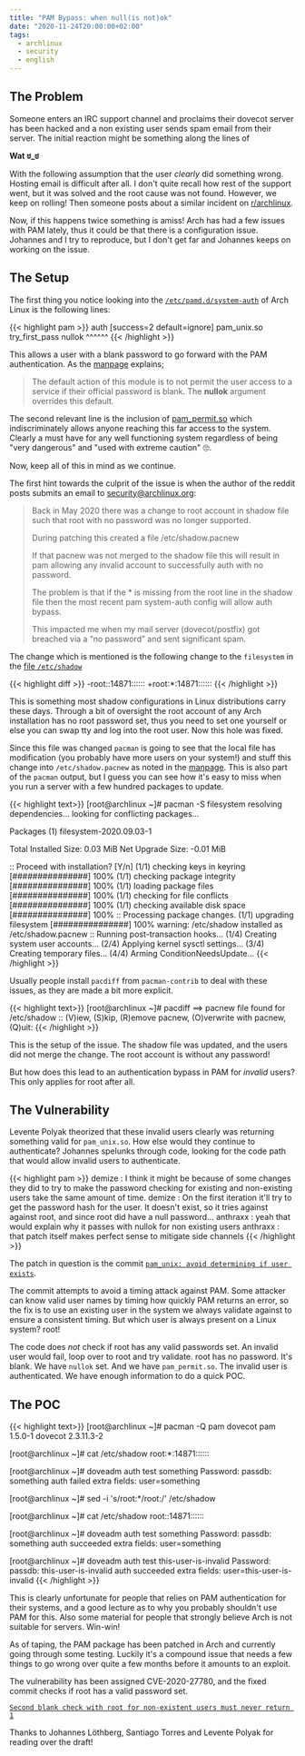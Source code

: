 ```yaml
---
title: "PAM Bypass: when null(is not)ok"
date: "2020-11-24T20:00:00+02:00"
tags:
  - archlinux
  - security
  - english
---
```


## The Problem

Someone enters an IRC support channel and proclaims their dovecot server has
been hacked and a non existing user sends spam email from their server. The
initial reaction might be something along the lines of

**Wat ಠ_ಠ**

With the following assumption that the user *clearly* did something wrong.
Hosting email is difficult after all. I don't quite recall how rest of the
support went, but it was solved and the root cause was not found. However, we
keep on rolling! Then someone posts about a similar incident on [r/archlinux](https://www.reddit.com/r/archlinux/comments/jvh38a/postfix_dovecot_got_hacked/).

Now, if this happens twice something is amiss! Arch has had a few issues with
PAM lately, thus it could be that there is a configuration issue.  Johannes and
I try to reproduce, but I don't get far and Johannes keeps on working on the
issue.


## The Setup

The first thing you notice looking into the [`/etc/pamd.d/system-auth`](https://github.com/archlinux/svntogit-packages/blob/packages/pambase/trunk/system-auth)
of Arch Linux is the following lines:

{{< highlight pam >}}
auth  [success=2 default=ignore]  pam_unix.so   try_first_pass nullok
							       ^^^^^^
{{< /highlight >}}

This allows a user with a blank password to go forward with the PAM
authentication. As the [manpage](https://linux.die.net/man/8/pam_unix) explains;

> The default action of this module is to not permit the user access to a service if their official password is blank. The **nullok** argument overrides this default.

The second relevant line is the inclusion of [pam_permit.so](https://linux.die.net/man/8/pam_permit) which indiscriminately
allows anyone reaching this far access to the system. Clearly a must have for
any well functioning system regardless of being "very dangerous" and "used with 
extreme caution" 🙄.

Now, keep all of this in mind as we continue.

The first hint towards the culprit of the issue is when the author of the reddit
posts submits an email to security@archlinux.org:

> Back in May 2020 there was a change to root account in shadow file such that root with no password was no longer supported.
>
> During patching this created a file /etc/shadow.pacnew
>
> If that pacnew was not merged to the shadow file this will result in pam allowing any invalid account to successfully auth with no password.
>
> The problem is that if the * is missing from the root line in the shadow file then the most recent pam system-auth config will allow auth bypass.
>
> This impacted me when my mail server (dovecot/postfix) got breached via a “no password” and sent significant spam.

The change which is mentioned is the following change to the `filesystem` in the
[file `/etc/shadow`](https://github.com/archlinux/svntogit-packages/commit/0320c909f3867d47576083e853543bab1705185b#diff-3e341d2d9c67be01819b25b25d5e53ea3cdf3a38d28846cda85a195eb9b7203a)

{{< highlight diff >}}
-root::14871::::::
+root:*:14871::::::
{{< /highlight >}}

This is something most shadow configurations in Linux distributions carry these
days. Through a bit of oversight the root account of any Arch installation has
no root password set, thus you need to set one yourself or else you can swap tty
and log into the root user. Now this hole was fixed. 

Since this file was changed `pacman` is going to see that the local file has
modification (you probably have more users on your system!) and stuff this
change into `/etc/shadow.pacnew` as noted in the [manpage](https://www.archlinux.org/pacman/pacman.8.html#_handling_config_files_a_id_hcf_a).  This is also part of the `pacman` output, but I guess you can see how it's easy
to miss when you run a server with a few hundred packages to update.

{{< highlight text>}}
[root@archlinux ~]# pacman -S filesystem
resolving dependencies...
looking for conflicting packages...

Packages (1) filesystem-2020.09.03-1

Total Installed Size:   0.03 MiB
Net Upgrade Size:      -0.01 MiB

:: Proceed with installation? [Y/n] 
(1/1) checking keys in keyring                         [###############] 100%
(1/1) checking package integrity                       [###############] 100%
(1/1) loading package files                            [###############] 100%
(1/1) checking for file conflicts                      [###############] 100%
(1/1) checking available disk space                    [###############] 100%
:: Processing package changes.
(1/1) upgrading filesystem                             [###############] 100%
warning: /etc/shadow installed as /etc/shadow.pacnew
:: Running post-transaction hooks...
(1/4) Creating system user accounts...
(2/4) Applying kernel sysctl settings...
(3/4) Creating temporary files...
(4/4) Arming ConditionNeedsUpdate...
{{< /highlight >}}

Usually people install `pacdiff` from `pacman-contrib` to deal with these
issues, as they are made a bit more explicit.

{{< highlight text>}}
[root@archlinux ~]# pacdiff 
==> pacnew file found for /etc/shadow
:: (V)iew, (S)kip, (R)emove pacnew, (O)verwrite with pacnew, (Q)uit:
{{< /highlight >}}

This is the setup of the issue. The shadow file was updated, and the users did
not merge the change. The root account is without any password!

But how does this lead to an authentication bypass in PAM for *invalid* users?
This only applies for root after all.

## The Vulnerability

Levente Polyak theorized that these invalid users clearly was returning
something valid for `pam_unix.so`. How else would they continue to authenticate?
Johannes spelunks through code, looking for the code path that would allow
invalid users to authenticate.

{{< highlight pam >}}
  demize  : I think it might be because of some changes they did to try to 
	    make the password checking for existing and non-existing users 
	    take the same amount of time.
  demize  : On the first iteration it'll try to get the password hash for the 
	    user. It doesn't exist, so it tries against against root, and 
	    since root did have a null password...
anthraxx  : yeah that would explain why it passes with nullok for non existing 
	    users
anthraxx  : that patch itself makes perfect sense to mitigate side channels
{{< /highlight >}}

The patch in question is the commit [`pam_unix: avoid determining if user
exists`](https://github.com/linux-pam/linux-pam/commit/af0faf666c5008e54dfe43684f210e3581ff1bca).

The commit attempts to avoid a timing attack against PAM. Some attacker can know
valid user names by timing how quickly PAM returns an error, so the fix is to
use an existing user in the system we always validate against to ensure a
consistent timing. But which user is always present on a Linux system? root!

The code does *not* check if root has any valid passwords set. An invalid user
would fail, loop over to root and try validate. root has no password. It's
blank. We have `nullok` set. And we have `pam_permit.so`. The invalid user is
authenticated. We have enough information to do a quick POC.

## The POC

{{< highlight text>}}
[root@archlinux ~]# pacman -Q pam dovecot
pam 1.5.0-1
dovecot 2.3.11.3-2

[root@archlinux ~]# cat /etc/shadow
root:*:14871::::::

[root@archlinux ~]# doveadm auth test something
Password: 
passdb: something auth failed
extra fields:
  user=something
  
[root@archlinux ~]# sed -i 's/root:\*/root:/' /etc/shadow

[root@archlinux ~]# cat /etc/shadow
root::14871::::::

[root@archlinux ~]# doveadm auth test something
Password: 
passdb: something auth succeeded
extra fields:
  user=something
  
[root@archlinux ~]# doveadm auth test this-user-is-invalid
Password: 
passdb: this-user-is-invalid auth succeeded
extra fields:
  user=this-user-is-invalid
{{< /highlight >}}

This is clearly unfortunate for people that relies on PAM authentication for
their systems, and a good lecture as to why you probably shouldn't use PAM for
this. Also some material for people that strongly believe Arch is not suitable
for servers. Win-win!

As of taping, the PAM package has been patched in Arch and currently going
through some testing. Luckily it's a compound issue that needs a few things to
go wrong over quite a few months before it amounts to an exploit.

<span title="*hugs from demize*">The vulnerability has been assigned
CVE-2020-27780, and the fixed commit checks if root has a valid password
set.</span>

[`Second blank check with root for non-existent users must never return
1`](https://github.com/linux-pam/linux-pam/commit/30fdfb90d9864bcc254a62760aaa149d373fd4eb)


Thanks to Johannes Löthberg, Santiago Torres and Levente Polyak for reading over
the draft!


